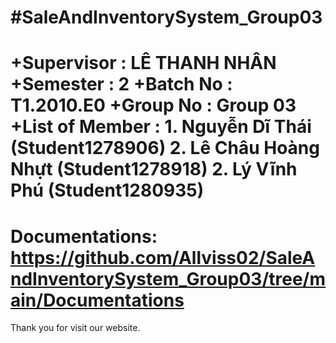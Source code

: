 #SaleAndInventorySystem_Group03
=========================================
+Supervisor 	: LÊ THANH NHÂN
+Semester   	: 2
+Batch No   	: T1.2010.E0
+Group No   	: Group 03
+List of Member :
	1. Nguyễn Dĩ Thái	(Student1278906)
	2. Lê Châu Hoàng Nhựt	(Student1278918)
	2. Lý Vĩnh Phú		(Student1280935)
==========================================
Documentations: https://github.com/Allviss02/SaleAndInventorySystem_Group03/tree/main/Documentations
==========================================
Thank you for visit our website.